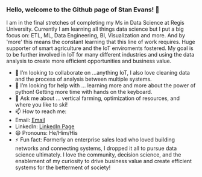 ### Hello, welcome to the Github page of Stan Evans!  👋

  I am in the final stretches of completing my Ms in Data Science at Regis University. Currently I am learning all things data science but I put a big focus on: ETL, ML, Data Engineering, BI, Visualization and more. And by 'more' this means the constant learning that this line of work requires. Huge supporter of smart agriculture and the IoT enviroments fostered. My goal is to be further involved in IoT for many different industries and using the data analysis to create more efficient opportunities and business value.

- 👯 I’m looking to collaborate on ...anything IoT, I also love cleaning data and the process of analysis between multiple systems.
- 🤔 I’m looking for help with ... learning more and more about the power of python! Getting more time with hands on the keyboard.
- 💬 Ask me about ... vertical farming, optimization of resources, and where you like to ski!
- 📫 How to reach me: 
- Email:    [Email](stanleyrevans@gmail.com)
- LinkedIn: [LinkedIn Page](https://www.linkedin.com/in/stanley-evans-25820014/)
- 😄 Pronouns: He/Him/His
- ⚡ Fun fact: Formerly an enterprise sales lead who loved building networks and connecting systems, I dropped it all to pursue data science ultimately. I love the community, decision science, and the enablement of my curiosity to drive business value and create efficient systems for the betterment of society!

